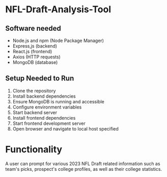 # NFL-Draft-Analysis-Tool
## Software needed
- Node.js and npm (Node Package Manager)
- Express,js (backend)
- React.js (frontend)
- Axios (HTTP requests)
- MongoDB (database)

## Setup Needed to Run
1. Clone the repository
2. Install backend dependencies
3. Ensure MongoDB is running and accessible
4. Configure environment variables
5. Start backend server
6. Install frontend dependencies
7. Start frontend development server
8. Open browser and navigate to local host specified

# Functionality
A user can prompt for various 2023 NFL Draft related information such as team's picks, prospect's college profiles, as well as their college statistics.

